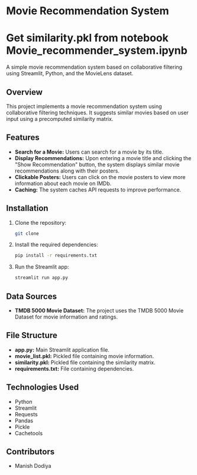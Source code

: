 # Movie Recommendation System

# Get similarity.pkl from notebook Movie_recommender_system.ipynb

A simple movie recommendation system based on collaborative filtering using Streamlit, Python, and the MovieLens dataset.

## Overview

This project implements a movie recommendation system using collaborative filtering techniques. It suggests similar movies based on user input using a precomputed similarity matrix.

## Features

- **Search for a Movie:** Users can search for a movie by its title.
- **Display Recommendations:** Upon entering a movie title and clicking the "Show Recommendation" button, the system displays similar movie recommendations along with their posters.
- **Clickable Posters:** Users can click on the movie posters to view more information about each movie on IMDb.
- **Caching:** The system caches API requests to improve performance.

## Installation

1. Clone the repository:

    ```bash
    git clone 
    ```

2. Install the required dependencies:

    ```bash
    pip install -r requirements.txt
    ```

3. Run the Streamlit app:

    ```bash
    streamlit run app.py
    ```

## Data Sources

- **TMDB 5000 Movie Dataset:** The project uses the TMDB 5000 Movie Dataset for movie information and ratings.

## File Structure

- **app.py:** Main Streamlit application file.
- **movie_list.pkl:** Pickled file containing movie information.
- **similarity.pkl:** Pickled file containing the similarity matrix.
- **requirements.txt:** File containing dependencies.

## Technologies Used

- Python
- Streamlit
- Requests
- Pandas
- Pickle
- Cachetools

## Contributors

- Manish Dodiya
